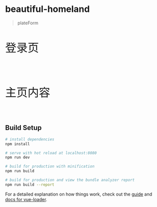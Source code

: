 # beautiful-homeland

> plateForm

 <div style="margin-top:10px;">
      <p style="font-size: 36px;line-height: 2.0;">登录页</p>
      <img src="/blob/master/src/assets/login.png" alt=""></div>
    <div style="margin-top:20px;">
      <p style="font-size: 36px;line-height: 2.0;">主页内容</p>
      <img src="/blob/master/src/assets/table.png" alt="">
  </div>

## Build Setup

``` bash
# install dependencies
npm install

# serve with hot reload at localhost:8080
npm run dev

# build for production with minification
npm run build

# build for production and view the bundle analyzer report
npm run build --report
```

For a detailed explanation on how things work, check out the [guide](http://vuejs-templates.github.io/webpack/) and [docs for vue-loader](http://vuejs.github.io/vue-loader).
